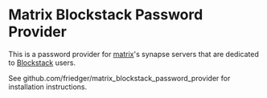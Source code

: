 # Matrix Blockstack Password Provider

This is a password provider for [matrix](https://matrix.org)'s synapse servers that are 
dedicated to [Blockstack](https://blockstack.org) users.

See github.com/friedger/matrix_blockstack_password_provider for installation instructions.